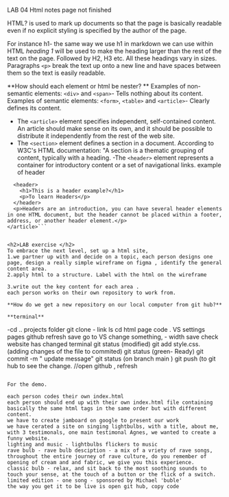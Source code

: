 

LAB 04 Html notes page not finished

HTML? is used to mark up documents so that the page is basically readable even if no explicit styling is specified by the author of the page.

For instance h1- the same way we use h1 in markdown we can use within HTML
*heading 1* will be used to make the heading larger than the rest of the text on the page. Followed by H2, H3 etc. All these headings vary in sizes. Paragraphs ```<p>``` break the text up onto a new line and have spaces between them so the text is easily readable. 

**How should each element or html be nester? **
Examples of non-semantic elements: 
```<div>``` and ```<span>```- Tells nothing about its content.
Examples of semantic elements: ```<form>```, ```<table>``` and ```<article>```- Clearly defines its content.

- The ```<article>``` element specifies independent, self-contained content.
An article should make sense on its own, and it should be possible to distribute it independently from the rest of the web site.
- The ```<section>``` element defines a section in a document.
According to W3C's HTML documentation: "A section is a thematic grouping of content, typically with a heading.
-The ```<header>``` element represents a container for introductory content or a set of navigational links.
example of header
```<article>
  <header>
    <h1>This is a header example?</h1>
    <p>To learn Headers</p>
  </header>
  <p>Headers are an introduction, you can have several header elements in one HTML document, but the header cannot be placed within a footer, address, or another header element.</p>
</article>```
 
 
<h2>LAB exercise </h2>
To embrace the next level, set up a html site, 
1.we partner up with and decide on a topic, each person designs one page, design a really simple wireframe on figma , identify the general content area.
2.apply html to a structure. Label with the html on the wireframe

3.write out the key content for each area . 
each person works on their own repository to work from. 

**How do we get a new repository on our local computer from git hub?**

**terminal**
```
-cd ..
projects folder git clone - link 
ls
cd html page
code .
VS
settings pages github 
refresh save 
go to VS 
change something, - width
save
check website has changed
terminal 
git status (modified)
git add style.css. (adding changes of the file to commited)
git status (green- Ready)
git commit -m " update message"
git status
(on branch main ) 
git push
(to git hub to see the change.
//open github , refresh
```

For the demo.

each person codes their own index.html
each person should end up with their own index.html file containing basically the same html tags in the same order but with different content.
we have to create jamboard on google to present our work
we have cerated a site on singing lightbulbs, with a title, about me, with 3 testimonals, one main testimonal Agnes, we wanted to create a funny website. 
lighting and music - lightbulbs flickers to music 
rave bulb - rave bulb desciption - a mix of a vriety of rave songs, throughout the entire journey of rave culture, do you remember of opening of cream and and fabric, we give you this experience.
classic bulb - relax, and sit back to the most soothing sounds to touch your sense, at the touch of a button or the flick of a switch.
limited edition - one song - sponsored by Michael 'buble' 
the way you get it to be live is open git hub, copy code

